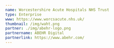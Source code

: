 ```yaml
---
name: Worcestershire Acute Hospitals NHS Trust
type: Enterprise
www: https://www.worcsacute.nhs.uk/
thumbnail: /img/waht.png
partner: ./img/abehr-logo.png
partnername: ABEHR Digital
partnerlink: https://www.abehr.com/
--- 
```

